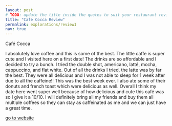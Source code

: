 ```yaml
---
layout: post
# TODO: update the title inside the quotes to suit your restaurant review needs
title: "Café Cocca Review"
permalink: explorations/review1
nav: true
---
```


Café Cocca

I absolutely love coffee and this is some of the best. 
The little caffe is super cute and I visited here on a first date! 
The drinks are so affordable and I decided to try a bunch. 
I tried the double shot, americano, latté, mocha, cappuccino, and flat white. 
Out of all the drinks I tried, the latte was by far the best. 
They were all delicious and I was not able to sleep for 1 week after due to all the caffeine!! This was the best week ever. 
I also ate some of their donuts and french toast which were delicious as well. 
Overall I think my date here went super well because of how delicious and cute this café was so I give it a 10/10. 
I will definitely bring all my friends and buy them all multiple coffees so they can stay as caffeinated as me and we can just have a great time. 

[go to website](https://allegheny-college-cmpsc-105-spring-2024.github.io/resto-cocca01/)
